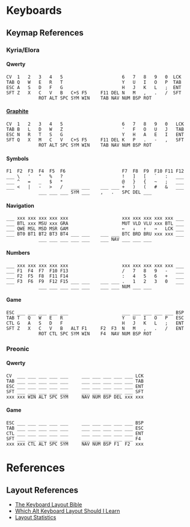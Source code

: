 # Keyboards

## Keymap References

### Kyria/Elora

#### Qwerty
```
CV  1   2   3   4   5                      6   7   8   9   0  LCK
TAB Q   W   E   R   T                      Y   U   I   O   P  TAB
ESC A   S   D   F   G                      H   J   K   L   ;  ENT
SFT Z   X   C   V   B   C+S F5     F11 DEL N   M   ,   .   /  SFT
            ROT ALT SPC SYM WIN    TAB NAV NUM BSP ROT
```

#### [Graphite](https://github.com/rdavison/graphite-layout)
```
CV  1   2   3   4   5                      6   7   8   9   0   LCK
TAB B   L   D   W   Z                      '   F   O   U   J   TAB
ESC N   R   T   S   G                      Y   H   A   E   I   ENT
SFT Q   X   M   C   V   C+S F5     F11 DEL K   P   .   -   ,   SFT
            ROT ALT SPC SYM WIN    TAB NAV NUM BSP ROT
```

#### Symbols
```
F1  F2  F3  F4  F5  F6                     F7  F8  F9  F10 F11 F12
___ \   '   "   %   ?                      !   ]   [   `   :   ___
___ ^   =   _   $   *                      @   }   {   ~   ;   ___
___ <   |   -   >   /   ___ ___    ___ ___ +   )   (   #   &   ___
            ___ ___ ___ SYM ___    ,   .   SPC DEL ___
```

#### Navigation
```
___ xxx xxx xxx xxx xxx                    xxx xxx xxx xxx xxx ___
___ BTL xxx MSU xxx GRA                    MUT VLD VLU xxx BTL ___
___ QWE MSL MSD MSR GAM                    ←   ↓   ↑   →   LCK ___
___ BT0 BT1 BT2 BT3 BT4 ___ ___    ___ ___ BTC BRD BRU xxx xxx ___
            ___ ___ ___ ___ ___    ___ NAV ___ ___ ___
```

#### Numbers
```
___ xxx xxx xxx xxx xxx                    xxx xxx xxx xxx xxx ___
___ F1  F4  F7  F10 F13                    /   7   8   9   -   ___
___ F2  F5  F8  F11 F14                    :   4   5   6   +   ___
___ F3  F6  F9  F12 F15 ___ ___    ___ ___ .   1   2   3   0   ___
            ___ ___ ___ ___ ___    ___ ___ NUM ___ ___
```
#### Game
```
ESC ___ ___ ___ ___ ___                    ___ ___ ___ ___ ___ BSP
TAB T   Q   W   E   R                      Y   U   I   O   P   ESC
CTL G   A   S   D   F                      H   J   K   L   ;   ENT
SFT Z   X   C   V   B   ALT F1     F2  F3  N   M   ,   .   /   ENT
            ROT CTL SPC SYM WIN    F4  NAV NUM BSP ROT
```

### Preonic

#### Qwerty
```
CV  ___ ___ ___ ___ ___     ___ ___ ___ ___ ___ LCK
TAB ___ ___ ___ ___ ___     ___ ___ ___ ___ ___ TAB
ESC ___ ___ ___ ___ ___     ___ ___ ___ ___ ___ ENT
SFT ___ ___ ___ ___ ___     ___ ___ ___ ___ ___ SFT
xxx xxx WIN ALT SPC SYM     NAV NUM BSP DEL xxx xxx
```

#### Game 
```
ESC ___ ___ ___ ___ ___     ___ ___ ___ ___ ___ BSP
TAB ___ ___ ___ ___ ___     ___ ___ ___ ___ ___ ESC 
CTL ___ ___ ___ ___ ___     ___ ___ ___ ___ ___ ENT
SFT ___ ___ ___ ___ ___     ___ ___ ___ ___ ___ F4
xxx xxx CTL ALT SPC SYM     NAV NUM BSP F1  F2  xxx
```

# References

## Layout References
* [The Keyboard Layout Bible](https://docs.google.com/document/d/1Ic-h8UxGe5-Q0bPuYNgE3NoWiI8ekeadvSQ5YysrwII/edit?tab=t.0)
* [Which Alt Keyboard Layout Should I Learn](https://getreuer.info/posts/keyboards/alt-layouts/index.html#which-alt-keyboard-layout-should-i-learn)
* [Layout Statistics](https://cyanophage.github.io/index.html#qwerty)
